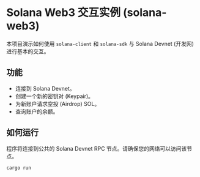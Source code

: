# Solana Web3 交互实例 (solana-web3)

本项目演示如何使用 `solana-client` 和 `solana-sdk` 与 Solana Devnet (开发网) 进行基本的交互。

## 功能

- 连接到 Solana Devnet。
- 创建一个新的密钥对 (Keypair)。
- 为新账户请求空投 (Airdrop) SOL。
- 查询账户的余额。

## 如何运行

程序将连接到公共的 Solana Devnet RPC 节点。请确保您的网络可以访问该节点。

```bash
cargo run
```
